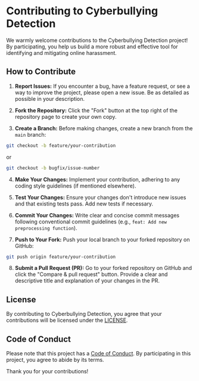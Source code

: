# Contributing to Cyberbullying Detection

We warmly welcome contributions to the Cyberbullying Detection project! By participating, you help us build a more robust and effective tool for identifying and mitigating online harassment.

## How to Contribute

1.  **Report Issues:** If you encounter a bug, have a feature request, or see a way to improve the project, please open a new issue. Be as detailed as possible in your description.

2.  **Fork the Repository:** Click the "Fork" button at the top right of the repository page to create your own copy.

3.  **Create a Branch:** Before making changes, create a new branch from the `main` branch:
   ```bash
   git checkout -b feature/your-contribution
   ```
   or
   ```bash
   git checkout -b bugfix/issue-number
   ```

4.  **Make Your Changes:** Implement your contribution, adhering to any coding style guidelines (if mentioned elsewhere).

5.  **Test Your Changes:** Ensure your changes don't introduce new issues and that existing tests pass. Add new tests if necessary.

6.  **Commit Your Changes:** Write clear and concise commit messages following conventional commit guidelines (e.g., `feat: Add new preprocessing function`).

7.  **Push to Your Fork:** Push your local branch to your forked repository on GitHub:
   ```bash
   git push origin feature/your-contribution
   ```

8.  **Submit a Pull Request (PR):** Go to your forked repository on GitHub and click the "Compare & pull request" button. Provide a clear and descriptive title and explanation of your changes in the PR.


## License

By contributing to Cyberbullying Detection, you agree that your contributions will be licensed under the [LICENSE](LICENSE).

## Code of Conduct

Please note that this project has a [Code of Conduct](CODE_OF_CONDUCT.md). By participating in this project, you agree to abide by its terms.

Thank you for your contributions!
